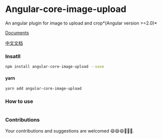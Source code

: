 # Angular-core-image-upload

An angular plugin for image to upload and crop*(Angular version >=2.0)*

[Documents]()

[中文文档]()

### Insatll 

``` bash 
npm install angular-core-image-upload --save
```

#### yarn

``` bash 
yarn add angular-core-image-upload
```

### How to use

``` js

```



### Contributions

Your contributions and suggestions are welcomed 😄😄😄💐💐💐.